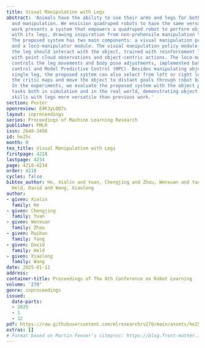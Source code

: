 ```yaml
---
title: Visual Manipulation with Legs
abstract: 'Animals have the ability to use their arms and legs for both locomotion
  and manipulation. We envision quadruped robots to have the same versatility. This
  work presents a system that empowers a quadruped robot to perform object interactions
  with its legs, drawing inspiration from non-prehensile manipulation techniques.
  The proposed system has two main components: a visual manipulation policy module
  and a loco-manipulator module. The visual manipulation policy module decides how
  the leg should interact with the object, trained with reinforcement learning (RL)
  with point cloud observations and object-centric actions. The loco-manipulator controller
  controls the leg movements and body pose adjustments, implemented based on impedance
  control and Model Predictive Control (MPC). Besides manipulating objects with a
  single leg, the proposed system can also select from left or right legs based on
  the critic maps and move the object to distant goals through robot base adjustment.
  In the experiments, we evaluate the proposed system with the object pose alignment
  tasks both in simulation and in the real world, demonstrating object manipulation
  skills with legs more versatile than previous work.'
section: Poster
openreview: E4K3yLQQ7s
layout: inproceedings
series: Proceedings of Machine Learning Research
publisher: PMLR
issn: 2640-3498
id: he25c
month: 0
tex_title: Visual Manipulation with Legs
firstpage: 4218
lastpage: 4234
page: 4218-4234
order: 4218
cycles: false
bibtex_author: He, Xialin and Yuan, Chengjing and Zhou, Wenxuan and Yang, Ruihan and
  Held, David and Wang, Xiaolong
author:
- given: Xialin
  family: He
- given: Chengjing
  family: Yuan
- given: Wenxuan
  family: Zhou
- given: Ruihan
  family: Yang
- given: David
  family: Held
- given: Xiaolong
  family: Wang
date: 2025-01-12
address:
container-title: Proceedings of The 8th Conference on Robot Learning
volume: '270'
genre: inproceedings
issued:
  date-parts:
  - 2025
  - 1
  - 12
pdf: https://raw.githubusercontent.com/mlresearch/v270/main/assets/he25c/he25c.pdf
extras: []
# Format based on Martin Fenner's citeproc: https://blog.front-matter.io/posts/citeproc-yaml-for-bibliographies/
---
```

